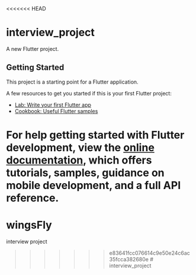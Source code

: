 <<<<<<< HEAD
# interview_project

A new Flutter project.

## Getting Started

This project is a starting point for a Flutter application.

A few resources to get you started if this is your first Flutter project:

- [Lab: Write your first Flutter app](https://docs.flutter.dev/get-started/codelab)
- [Cookbook: Useful Flutter samples](https://docs.flutter.dev/cookbook)

For help getting started with Flutter development, view the
[online documentation](https://docs.flutter.dev/), which offers tutorials,
samples, guidance on mobile development, and a full API reference.
=======
# wingsFly
interview project
>>>>>>> e83641fcc076614c9e50e24c6ac35fcca382680e
#   i n t e r v i e w _ p r o j e c t  
 